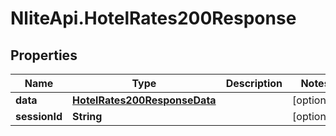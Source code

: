 # NliteApi.HotelRates200Response

## Properties

Name | Type | Description | Notes
------------ | ------------- | ------------- | -------------
**data** | [**HotelRates200ResponseData**](HotelRates200ResponseData.md) |  | [optional] 
**sessionId** | **String** |  | [optional] 


